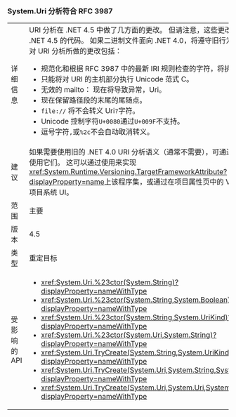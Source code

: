 ### <a name="systemuri-parsing-adheres-to-rfc-3987"></a>System.Uri 分析符合 RFC 3987

|   |   |
|---|---|
|详细信息|URI 分析在 .NET 4.5 中做了几方面的更改。 但请注意，这些更改仅影响面向 .NET 4.5 的代码。 如果二进制文件面向 .NET 4.0，将遵守旧行为。 .NET 4.5 中对 URI 分析所做的更改包括：<ul><li>规范化和根据 RFC 3987 中的最新 IRI 规则检查的字符，将执行分析的 URI。</li><li>只能将对 URI 的主机部分执行 Unicode 范式 C。</li><li>无效的 mailto： 现在将导致异常，Uri。</li><li>现在保留路径段的末尾的尾随点。</li><li><code>file://</code> 将不会转义 Uri<code>?</code>字符。</li><li>Unicode 控制字符<code>U+0080</code>通过<code>U+009F</code>不支持。</li><li>逗号字符<code>,</code>或<code>%2c</code>不会自动取消转义。</li></ul>|
|建议|如果需要使用旧的 .NET 4.0 URI 分析语义（通常不需要），可通过面向 .NET 4.0 使用它们。 这可以通过使用来实现<xref:System.Runtime.Versioning.TargetFrameworkAttribute?displayProperty=name>上该程序集，或通过在项目属性页中的 Visual Studio 的项目系统 UI。|
|范围|主要|
|版本|4.5|
|类型|重定目标|
|受影响的 API|<ul><li><xref:System.Uri.%23ctor(System.String)?displayProperty=nameWithType></li><li><xref:System.Uri.%23ctor(System.String,System.Boolean)?displayProperty=nameWithType></li><li><xref:System.Uri.%23ctor(System.String,System.UriKind)?displayProperty=nameWithType></li><li><xref:System.Uri.%23ctor(System.Uri,System.String)?displayProperty=nameWithType></li><li><xref:System.Uri.TryCreate(System.String,System.UriKind,System.Uri@)?displayProperty=nameWithType></li><li><xref:System.Uri.TryCreate(System.Uri,System.String,System.Uri@)?displayProperty=nameWithType></li><li><xref:System.Uri.TryCreate(System.Uri,System.Uri,System.Uri@)?displayProperty=nameWithType></li></ul>|

